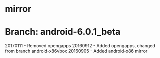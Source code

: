 # mirror
# Branch: android-6.0.1_beta

20170111 - Removed opengapps
20160912 - Added opengapps, changed from branch android-x86vbox
20160905 - Added android-x86 mirror
